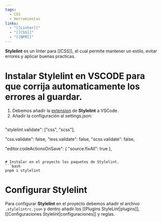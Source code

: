 ```yaml
---
tags:
  - CSS
  - Herramientas
links:
  - "[[Linter]]"
  - "[[CSS]]"
  - "[[NPM]]"
---
```

**Stylelint** es un linter para [[CSS]], el cual permite mantener un estilo, evitar errores y aplicar buenas practicas.

# Instalar Stylelint en VSCODE para que corrija automaticamente los errores al guardar.

1. Debemos añadir la [extension](https://marketplace.visualstudio.com/items?itemName=stylelint.vscode-stylelint) de **Stylelint** a VSCode.
2. Añadir la configuración al settings.json:
	```json
"stylelint.validate": ["css", "scss"],

  "css.validate": false,
  "less.validate": false,
  "scss.validate": false,

  "editor.codeActionsOnSave": {
    "source.fixAll": true
  },
```

# Instalar en el proyecto los paquetes de Stylelint.
```bash
pnpm i stylelint
```

# Configurar Stylelint
Para configurar **Stylelint** en el proyecto debemos añadir el archivo `.stylelintrc.json` y dentro añadir los [[Plugins StyleLint|plugins]], [[Configuraciones Stylelint|configuraciones]] y reglas.
